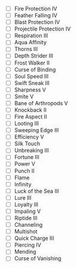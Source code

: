 - [ ] Fire Protection IV
- [ ] Feather Falling IV
- [ ] Blast Protection IV
- [ ] Projectile Protection IV
- [ ] Respiration III
- [ ] Aqua Affinity
- [ ] Thorns III
- [ ] Depth Strider III
- [ ] Frost Walker II
- [ ] Curse of Binding
- [ ] Soul Speed III
- [ ] Swift Sneak III
- [ ] Sharpness V
- [ ] Smite V
- [ ] Bane of Arthropods V
- [ ] Knockback II
- [ ] Fire Aspect II
- [ ] Looting III
- [ ] Sweeping Edge III
- [ ] Efficiency V
- [ ] Silk Touch
- [ ] Unbreaking III
- [ ] Fortune III
- [ ] Power V
- [ ] Punch II
- [ ] Flame
- [ ] Infinity
- [ ] Luck of the Sea III
- [ ] Lure III
- [ ] Loyalty III
- [ ] Impaling V
- [ ] Riptide III
- [ ] Channeling
- [ ] Multishot
- [ ] Quick Charge III
- [ ] Piercing IV
- [ ] Mending
- [ ] Curse of Vanishing
